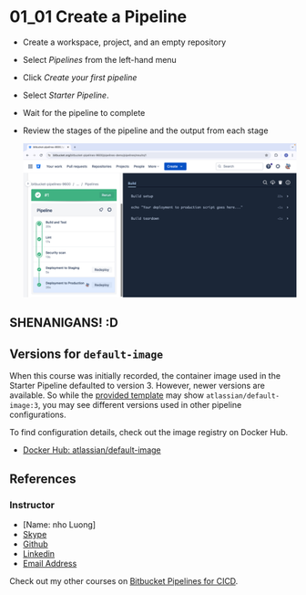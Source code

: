 # 01_01 Create a Pipeline

- Create a workspace, project, and an empty repository
- Select *Pipelines* from the left-hand menu
- Click *Create your first pipeline*
- Select *Starter Pipeline*.
- Wait for the pipeline to complete
- Review the stages of the pipeline and the output from each stage

    ![The completed pipeline](./images/01_01-Screenshot%202024-05-01%20at%201.44.37%20PM.png)

## SHENANIGANS! :D

## Versions for `default-image`
When this course was initially recorded, the container image used in the Starter Pipeline defaulted to version 3.  However, newer versions are available.  So while the [provided template](./bitbucket-pipelines.yml) may show `atlassian/default-image:3`, you may see different versions used in other pipeline configurations.

To find configuration details, check out the image registry on Docker Hub.

- [Docker Hub: atlassian/default-image](https://hub.docker.com/r/atlassian/default-image/tags)

## References
### Instructor
* [Name: nho Luong]
* [Skype](luongutnho_skype)
* [Github](https://github.com/nholuongut/)
* [Linkedin](https://www.linkedin.com/in/nholuong/)
* [Email Address](luongutnho@hotmail.com)

Check out my other courses on [Bitbucket Pipelines for CICD](https://github.com/nholuongut/Bitbucket-Pipelines-for-CI-CDbitbucket-pipelines-for-ci-cd).
